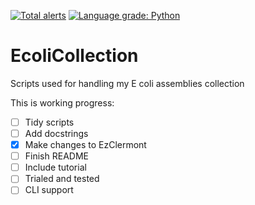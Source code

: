 [![Total alerts](https://img.shields.io/lgtm/alerts/g/CaileanCarter/EcoliCollection.svg?logo=lgtm&logoWidth=18)](https://lgtm.com/projects/g/CaileanCarter/EcoliCollection/alerts/)
[![Language grade: Python](https://img.shields.io/lgtm/grade/python/g/CaileanCarter/EcoliCollection.svg?logo=lgtm&logoWidth=18)](https://lgtm.com/projects/g/CaileanCarter/EcoliCollection/context:python)
# EcoliCollection
Scripts used for handling my E coli assemblies collection

This is working progress:<br>
- [ ] Tidy scripts
- [ ] Add docstrings
- [x] Make changes to EzClermont
- [ ] Finish README
- [ ] Include tutorial
- [ ] Trialed and tested
- [ ] CLI support